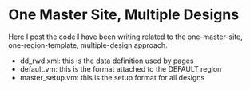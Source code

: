 # One Master Site, Multiple Designs

Here I post the code I have been writing related to the one-master-site, one-region-template, multiple-design approach.

<ul>
<li>dd_rwd.xml: this is the data definition used by pages</li>
<li>default.vm: this is the format attached to the DEFAULT region</li>
<li>master_setup.vm: this is the setup format for all designs</li>
</ul>